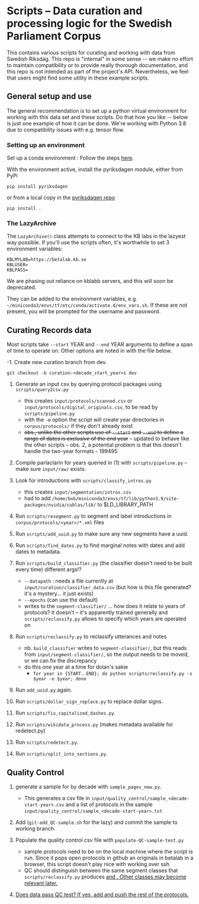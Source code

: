 # Scripts – Data curation and processing logic for the Swedish Parliament Corpus 

This contains various scripts for curating and working with data from Swedish Riksdag. This repo is "internal" in some sense -- we make no effort to maintain compatibility or to provide really thorough documentation, and this repo is not intended as part of the project's API. Nevertheless, we feel that users might find some utility in these example scripts.

## General setup and use

The general recommendation is to set up a python virtual environment for working with this data set and these scripts. Do that how you like -- below is just one example of how it can be done. We're working with Python 3.8 due to compatibility issues with e.g. tensor flow.

### Setting up an environment

Set up a conda environment : Follow the steps [here](https://www.tensorflow.org/install/pip).

With the environment active, install the pyriksdagen module, either from PyPi

```
pip install pyriksdagen
```

or from a local copy in the [pyriksdagen repo](https://github.com/swerik-project/pyriksdagen)

```
pip install .
```

### The LazyArchive

The `LazyArchive()` class attempts to connect to the KB labs in the lazyest way possible. If you'll use the scripts often, it's worthwhile to set 3 environment variables:

	KBLMYLAB=https://betalab.kb.se
	KBLUSER=
	KBLPASS=

We are phasing out reliance on kblabb servers, and this will soon be deprecated.

They can be added to the environment variables, e.g. `~/miniconda3/envs/tf/etc/conda/activate.d/env_vars.sh`. If these are not present, you will be prompted for the username and password.


## Curating Records data


Most scripts take `--start` YEAR and `--end` YEAR arguments to define a span of time to operate on. Other options are noted in with the file below.

-1. Create new curation branch from dev.

	git checkout -b curation-<decade_start_year>s dev

1. Generate an input csv by querying protocol packages using `scripts/query2csv.py`
	- this creates `input/protocols/scanned.csv` or `input/protocols/digital_originals.csv`, to be read by `scripts/pipeline.py`
	- with the `-m` option the script will create year directories in `corpus/protocols/` if they don't already exist
    - ~~obs., unlike the other scripts use of `--start` and `--end` to define a range of dates is *exclusive* of the end year~~
        – updated to behave like the other scripts
    – obs. 2, a potential problem is that this doesn't handle the two-year formats - 199495

2. Compile parlaclarin for years queried in (1) with `scripts/pipeline.py`
    – make sure `input/raw/` exists.

3. Look for introductions with `scripts/classify_intros.py`
	- this creates `input/segmentation/intros.csv`
    - had to add `/home/bob/miniconda3/envs/tf/lib/python3.9/site-packages/nvidia/cublas/lib/` to $LD_LIBRARY_PATH

4. Run `scripts/resegment.py` to segment and label introductions in `corpus/protocols/<year>/*.xml` files

5. Run `scripts/add_uuid.py` to make sure any new segments have a uuid.

6. Run `scripts/find_dates.py` to find marginal notes with dates and add dates to metadata.

7. Run `scripts/build_classifier.py` (the classifier doesn't need to be built every time)
	different args!?
	- `--datapath` : needs a file currently at `input/curation/classifier_data.csv` (but how is this file generated? it's a mystery... it just exists)
	- `--epochs` (can use the default)
	- writes to the `segment-classifier/` ... how does it relate to years of protocols? it doesn't – it's apparently trained generally and `scripts/reclassify.py` allows to specify which years are operated on

8. Run `scripts/reclassify.py` to reclassify utterances and notes
    - nb. `build_classifier` writes to `segment-classifier/`, but this reads from `input/segment-classifier/`, so the output needs to be moved, or we can fix the discrepancy
    - do this one year at a time for dolan's sakie
        - `for year in {START..END}; do python scripts/reclassify.py -s $year -e $year; done`

9. Run `add_uuid.py` again.

10. Run `scripts/dollar_sign_replace.py` to replace dollar signs.

11. Run `scripts/fix_capitalized_dashes.py`.

12. Run `scripts/wikidata_process.py` (makes metadata available for redetect.py)

13. Run `scripts/redetect.py`.

14. Run `scripts/split_into_sections.py`.


## Quality Control

1. generate a sample for by decade with `sample_pages_new.py`. 
	- This generates a csv file in `input/quality_control/sample_<decade-start-year>.csv` and a list of protocols in the sample `input/quality_control/sample_<decade-start-year>.txt`
	
2. Add (`git-add_QC-sample.sh` for the lazy) and commit the sample to working branch.

3. Populate the quality control csv file with `populate-QC-sample-test.py`
	- sample protocols need to be on the local machine where the script is run. Since it pops open protocols in github an originals in betalab in a browser, this script doesn't play nice with working over ssh
	- QC should distinguish between the same segment classes that `scripts/reclassify.py` produces <u> and <note>. Other classes may become relevant later.

4. Does data pass QC test? If yes, add and push the rest of the protocols.

